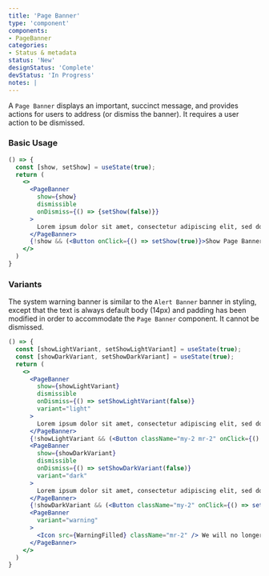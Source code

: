```yaml
---
title: 'Page Banner'
type: 'component'
components:
- PageBanner
categories:
- Status & metadata
status: 'New'
designStatus: 'Complete'
devStatus: 'In Progress'
notes: |
---
```


A ``Page Banner`` displays an important, succinct message, and provides actions for users to address (or dismiss the banner). It requires a user action to be dismissed.

### Basic Usage

```jsx live
() => {
  const [show, setShow] = useState(true);
  return (
    <>
      <PageBanner
        show={show}
        dismissible
        onDismiss={() => {setShow(false)}}
      >
        Lorem ipsum dolor sit amet, consectetur adipiscing elit, sed do eiusmod tempor incididunt ut labore.
      </PageBanner>
      {!show && (<Button onClick={() => setShow(true)}>Show Page Banner</Button>)}
    </>
  )
}
```

### Variants

The system warning banner is similar to the ``Alert Banner`` banner in styling, except that the text is always default body (14px) and padding has been modified in order to accommodate the ``Page Banner`` component. It cannot be dismissed.

```jsx live
() => {
  const [showLightVariant, setShowLightVariant] = useState(true);
  const [showDarkVariant, setShowDarkVariant] = useState(true);
  return (
    <>
      <PageBanner
        show={showLightVariant}
        dismissible
        onDismiss={() => setShowLightVariant(false)}
        variant="light"
      >
        Lorem ipsum dolor sit amet, consectetur adipiscing elit, sed do eiusmod tempor incididunt ut labore.
      </PageBanner>
      {!showLightVariant && (<Button className="my-2 mr-2" onClick={() => setShowLightVariant(true)}>Show light variant</Button>)}
      <PageBanner
        show={showDarkVariant}
        dismissible
        onDismiss={() => setShowDarkVariant(false)}
        variant="dark"
      >
        Lorem ipsum dolor sit amet, consectetur adipiscing elit, sed do eiusmod tempor incididunt ut labore.
      </PageBanner>
      {!showDarkVariant && (<Button className="my-2" onClick={() => setShowDarkVariant(true)}>Show dark variant</Button>)}
      <PageBanner
        variant="warning"
      >
        <Icon src={WarningFilled} className="mr-2" /> We will no longer support Internet Explorer 11.
      </PageBanner>
    </>
  )
}
```
